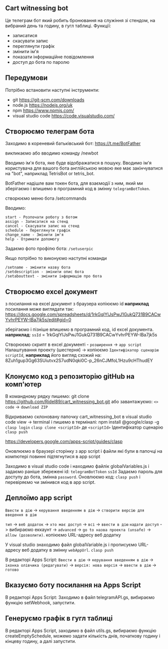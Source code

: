 ## Cart witnessing bot
Це телеграм бот який робить бронювання на служіння зі стендом, на вибраний день та годину, в гугл таблиці.
Функції:
 - записатися
 - скасувати запис
 - переглянути графік
 - змінити ім'я
 - показати інформаційне повідомлення
 - доступ до бота по паролю

## Передумови
Потрібно встановити наступні інструменти:
 - git https://git-scm.com/downloads
 - node.js https://nodejs.org/uk
 - npm https://www.npmjs.com/
 - visual studio code https://code.visualstudio.com/

## Створюємо телеграм бота
Заходимо в кореневий батьківський бот:
 https://t.me/BotFather

викликаємо або вводимо команду
 /newbot

 Вводимо ім'я бота, яке буде відображатися в пошуку.
 Вводимо ім'я користувача для вашого бота англійською мовою яке має закінчуватися на "bot", наприклад TetrisBot or tetris_bot.  

 BotFather надішле вам токен бота, для взаємодії з ним, який ми зберігаємо і впишемо в програмний код в змінну `telegramBotToken`.

створюємо меню бота
/setcommands

Вводимо:
```
start - Розпочати роботу з ботом
assign - Записатися на стенд
cancel - Скасувати запис на стенд
schedule - Переглянути графік
change_name - Змінити ім'я
help - Отримати допомогу
```
Задаємо фото профілю бота:
`/setuserpic`

Якщо потрібно то виконуємо наступні команди
```
/setname - змінити назву бота
/setdescription - змінити опис бота
/setabouttext - змінити інформацію про бота
```

## Створюємо excel документ
з посилання на excel документ з браузера копіюємо id
**наприклад** посилання може виглядати так:
https://docs.google.com/spreadsheets/d/1rkGqlYlJsPwJ1GukQ731B9CACwYvhrPEYW-IBa7jk5s/edit#gid=0

зберігаємо і пізніше впишемо в програмний код, id excel документа.
**наприклад**:
`ssId` = 1rkGqlYlJsPwJ1GukQ731B9CACwYvhrPEYW-IBa7jk5s

Створюємо скрипт в excel документі - `розширення` -> `app script`
Налаштування проекту (шестерня́) ->
копіюємо `Ідентифікатор сценарію` `scriptId`, **наприклад** його вигляд схожий на: 8Zuh1gup3Gg63SUiutvx2S7udN0qki0C-p_26nCJMfoL1Hzu9cHThudEY

## Клонуємо код з репозиторію gitHub на комп'ютер
В командному рядку пишемо: git clone https://github.com/Ridel89/cart_witnessing_bot.git або завантажуємо: `<> code` -> `download ZIP`

Відкриваємо cклоновану папочку cart_witnessing_bot в visual studio code
view -> terminal і пишемо в терміналі:
npm install @google/clasp -g
`clasp login`
`clasp clone <scriptId>`
де `<scriptId>` Ідентифікатор сценарію	
`clasp push`

https://developers.google.com/apps-script/guides/clasp

Оновлюємо в браузері сторінку з app script і файли які були в папочці на компютері повинні підтягнутися в app script

Заходимо в visual studio code і находимо файлік globalVariables.js і задаємо раніше збережені id:
`telegramBotToken`
`ssId`
Задаємо пароль для доступу до бота, змінна `password`. Оновлюємо код: `clasp push` і перевіряємо чи змінився код в app script. 

## Деплоїмо app script
 `Ввести в дію` -> `керування введенням в дію` -> `створити версію для введення в дію`
 
`тип` -> `веб додаток` -> `хто має доступ` -> `всі` -> `ввести в дію`
`надати доступ` -> вибираємо еккаунт -> `advanced` -> `go to назва проекта (unsafe)` -> `allow (дозволити)`.
копіюємо URL-адресу веб додатку

У visual studio знаходимо файл globalVariable.js і прописуємо URL-адресу веб додатку в змінну `webAppUrl`.
`clasp push`

В редакторі Apps Script:
`Ввести в дію` -> `керування введенням в дію` -> `іконка олівчика (редагувати)` -> `версія: нова версія` -> `ввести в дію` -> `готово`

## Вказуємо боту посилання на Apps Script
В редакторі Apps Script:
Заходимо в файл telegramAPI.gs, вибираємо функцію setWebhook, запустити.

## Генеруємо графік в гугл таблиці
В редакторі Apps Script, заходимо в файл utils.gs, вибираємо функцію createEmptySchedule, можемо задати кількість днів, початкову годину і кінцеву годину, а далі запустити.








